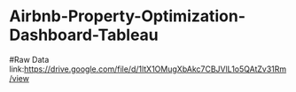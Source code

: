 # Airbnb-Property-Optimization-Dashboard-Tableau
#Raw Data link:https://drive.google.com/file/d/1ltX1OMugXbAkc7CBJVlL1o5QAtZv31Rm/view
